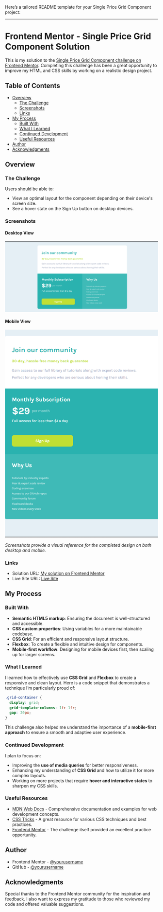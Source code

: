 Here’s a tailored README template for your Single Price Grid Component project:

---

# Frontend Mentor - Single Price Grid Component Solution

This is my solution to the [Single Price Grid Component challenge on Frontend Mentor](https://www.frontendmentor.io/challenges/single-price-grid-component-5ce41129d0ff452fec5abbbc). Completing this challenge has been a great opportunity to improve my HTML and CSS skills by working on a realistic design project.

## Table of Contents

- [Overview](#overview)
  - [The Challenge](#the-challenge)
  - [Screenshots](#screenshots)
  - [Links](#links)
- [My Process](#my-process)
  - [Built With](#built-with)
  - [What I Learned](#what-i-learned)
  - [Continued Development](#continued-development)
  - [Useful Resources](#useful-resources)
- [Author](#author)
- [Acknowledgments](#acknowledgments)

## Overview

### The Challenge

Users should be able to:

- View an optimal layout for the component depending on their device's screen size.
- See a hover state on the Sign Up button on desktop devices.

### Screenshots

#### Desktop View
![Desktop View](./image/desktop.png)

#### Mobile View
![Mobile View](./image/mobile.png)

*Screenshots provide a visual reference for the completed design on both desktop and mobile.*

### Links

- Solution URL: [My solution on Frontend Mentor](https://github.com/ElisaRumSolberg/Single-price-grid-component-master)
- Live Site URL: [Live Site](https://elisarumsolberg.github.io/Single-price-grid-component-master/)

## My Process

### Built With

- **Semantic HTML5 markup**: Ensuring the document is well-structured and accessible.
- **CSS custom properties**: Using variables for a more maintainable codebase.
- **CSS Grid**: For an efficient and responsive layout structure.
- **Flexbox**: To create a flexible and intuitive design for components.
- **Mobile-first workflow**: Designing for mobile devices first, then scaling up for larger screens.

### What I Learned

I learned how to effectively use **CSS Grid** and **Flexbox** to create a responsive and clean layout. Here is a code snippet that demonstrates a technique I’m particularly proud of:

```css
.grid-container {
  display: grid;
  grid-template-columns: 1fr 1fr;
  gap: 20px;
}
```

This challenge also helped me understand the importance of a **mobile-first approach** to ensure a smooth and adaptive user experience.

### Continued Development

I plan to focus on:

- Improving the **use of media queries** for better responsiveness.
- Enhancing my understanding of **CSS Grid** and how to utilize it for more complex layouts.
- Working on more projects that require **hover and interactive states** to sharpen my CSS skills.

### Useful Resources

- [MDN Web Docs](https://developer.mozilla.org/en-US/) - Comprehensive documentation and examples for web development concepts.
- [CSS Tricks](https://css-tricks.com/) - A great resource for various CSS techniques and best practices.
- [Frontend Mentor](https://www.frontendmentor.io/) - The challenge itself provided an excellent practice opportunity.

## Author

- Frontend Mentor - [@yourusername](https://www.frontendmentor.io/profile/ElisaRumSolberg)
- GitHub - [@yourusername](https://github.com/ElisaRumSolberg)

## Acknowledgments

Special thanks to the Frontend Mentor community for the inspiration and feedback. I also want to express my gratitude to those who reviewed my code and offered valuable suggestions.


